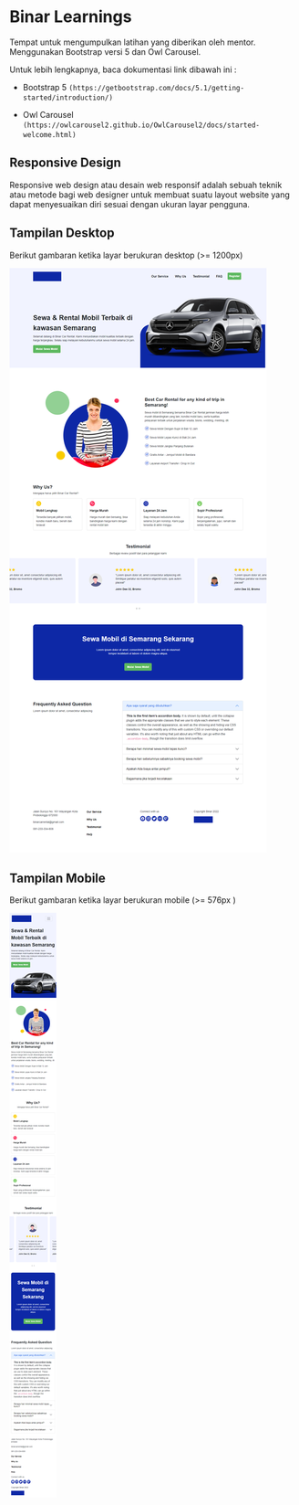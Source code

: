 # Binar Learnings

Tempat untuk mengumpulkan latihan yang diberikan oleh mentor. Menggunakan Bootstrap versi 5 dan Owl Carousel.

Untuk lebih lengkapnya, baca dokumentasi link dibawah ini :

 - Bootstrap 5 `(https://getbootstrap.com/docs/5.1/getting-started/introduction/)`

 - Owl Carousel `(https://owlcarousel2.github.io/OwlCarousel2/docs/started-welcome.html)`

## Responsive Design

Responsive web design atau desain web responsif adalah sebuah teknik atau metode bagi web designer untuk membuat suatu layout website yang dapat menyesuaikan diri sesuai dengan ukuran layar pengguna.


## Tampilan Desktop

Berikut gambaran ketika layar berukuran desktop (>= 1200px)

![diagram](./img/bcr_desktop.png)


## Tampilan Mobile

Berikut gambaran ketika layar berukuran mobile (>= 576px )

![diagram](./img/bcr_mobile.png)